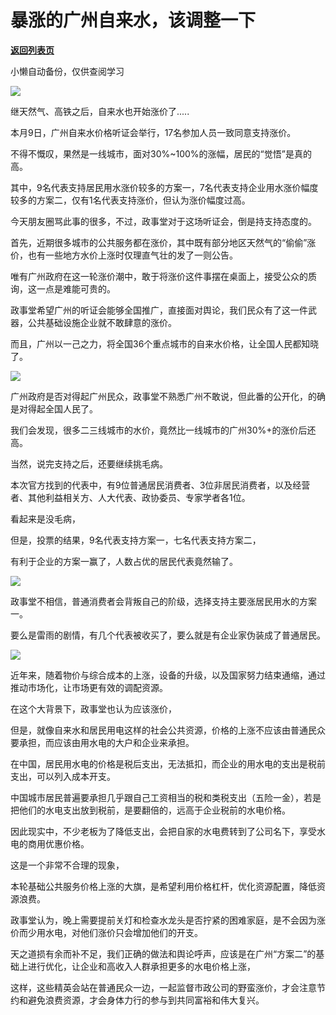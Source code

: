 # 暴涨的广州自来水，该调整一下

[**返回列表页**](/gzh/政事堂2019)

小懒自动备份，仅供查阅学习

![](https://mmbiz.qpic.cn/mmbiz_jpg/rxhS23yu8cMxaptY12oVhNZdCFLPetXeMwneAuoFfZWSPc18yQvfJFg1XB2iczLDqC9JiaMfImXft3kcT6Qn0IJA/640?wx_fmt=jpeg&from;=appmsg)

继天然气、高铁之后，自来水也开始涨价了.....  

本月9日，广州自来水价格听证会举行，17名参加人员一致同意支持涨价。

不得不慨叹，果然是一线城市，面对30%~100%的涨幅，居民的“觉悟”是真的高。

其中，9名代表支持居民用水涨价较多的方案一，7名代表支持企业用水涨价幅度较多的方案二，仅有1名代表支持涨价，但认为涨价幅度过高。

今天朋友圈骂此事的很多，不过，政事堂对于这场听证会，倒是持支持态度的。

首先，近期很多城市的公共服务都在涨价，其中既有部分地区天然气的“偷偷”涨价，也有一些地方水价上涨时仅理直气壮的发了一则公告。

唯有广州政府在这一轮涨价潮中，敢于将涨价这件事摆在桌面上，接受公众的质询，这一点是难能可贵的。

政事堂希望广州的听证会能够全国推广，直接面对舆论，我们民众有了这一件武器，公共基础设施企业就不敢肆意的涨价。  

而且，广州以一己之力，将全国36个重点城市的自来水价格，让全国人民都知晓了。

![](https://mmbiz.qpic.cn/mmbiz_jpg/rxhS23yu8cMxaptY12oVhNZdCFLPetXeoicemSjPrLV0gSPeIT3WqFBhtxTvYSdoN0PJJ2111pk7sXnw8HhebBQ/640?wx_fmt=jpeg&from;=appmsg)

广州政府是否对得起广州民众，政事堂不熟悉广州不敢说，但此番的公开化，的确是对得起全国人民了。

我们会发现，很多二三线城市的水价，竟然比一线城市的广州30%+的涨价后还高。

当然，说完支持之后，还要继续挑毛病。  

本次官方找到的代表中，有9位普通居民消费者、3位非居民消费者，以及经营者、其他利益相关方、人大代表、政协委员、专家学者各1位。

看起来是没毛病，

但是，投票的结果，9名代表支持方案一，七名代表支持方案二，

有利于企业的方案一赢了，人数占优的居民代表竟然输了。

![](https://mmbiz.qpic.cn/mmbiz_jpg/rxhS23yu8cMxaptY12oVhNZdCFLPetXezHfWibETVmHhUNMkroF14KAw5tgvWpjsXrHKabEt8wy5GX7RNjdNR1Q/640?wx_fmt=jpeg&from;=appmsg)

政事堂不相信，普通消费者会背叛自己的阶级，选择支持主要涨居民用水的方案一。

要么是雷雨的剧情，有几个代表被收买了，要么就是有企业家伪装成了普通居民。

![](https://mmbiz.qpic.cn/mmbiz_jpg/rxhS23yu8cMxaptY12oVhNZdCFLPetXef0ibzUI1248oggeOjGhZEIGpMnNAHCGUltxz7ZcU1eLNiabgLsicicUE4w/640?wx_fmt=jpeg&from;=appmsg)

近年来，随着物价与综合成本的上涨，设备的升级，以及国家努力结束通缩，通过推动市场化，让市场更有效的调配资源。

在这个大背景下，政事堂也认为应该涨价，

但是，就像自来水和居民用电这样的社会公共资源，价格的上涨不应该由普通民众要承担，而应该由用水电的大户和企业来承担。

在中国，居民用水电的价格是税后支出，无法抵扣，而企业的用水电的支出是税前支出，可以列入成本开支。  

中国城市居民普遍要承担几乎跟自己工资相当的税和类税支出（五险一金），若是把他们的水电支出放到税前，是要翻倍的，远高于企业税前的水电价格。

因此现实中，不少老板为了降低支出，会把自家的水电费转到了公司名下，享受水电的商用优惠价格。

这是一个非常不合理的现象，

本轮基础公共服务价格上涨的大旗，是希望利用价格杠杆，优化资源配置，降低资源浪费。  

政事堂认为，晚上需要提前关灯和检查水龙头是否拧紧的困难家庭，是不会因为涨价而少用水电，对他们涨价只会增加他们的开支。  

天之道损有余而补不足，我们正确的做法和舆论呼声，应该是在广州“方案二”的基础上进行优化，让企业和高收入人群承担更多的水电价格上涨，

这样，这些精英会站在普通民众一边，一起监督市政公司的野蛮涨价，才会注意节约和避免浪费资源，才会身体力行的参与到共同富裕和伟大复兴。  


